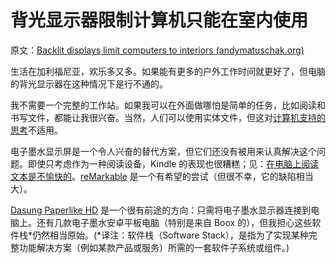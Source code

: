 # 背光显示器限制计算机只能在室内使用

原文：[Backlit displays limit computers to interiors (andymatuschak.org)](https://notes.andymatuschak.org/z7b7UyNrbU2chF5wehyKRvh3ABrFeHXiD5d4t)

生活在加利福尼亚，欢乐多又多。如果能有更多的户外工作时间就更好了，但电脑的背光显示器在这种情况下是行不通的。

我不需要一个完整的工作站。如果我可以在外面做哪怕是简单的任务，比如阅读和书写文件，都能让我很兴奋。当然，人们可以使用实体文件，但这对[计算机支持的思考](https://notes.andymatuschak.org/z26R7quP3Mz4UCg7EFacraYkfQqNhuEnms3Yy)不适用。

电子墨水显示屏是一个令人兴奋的替代方案，但它们还没有被用来认真解决这个问题。即使只考虑作为一种阅读设备，Kindle 的表现也很糟糕；见：[在电脑上阅读文本是不愉快的](https://notes.andymatuschak.org/z7yjjydTNu3bujTeFc7Hey1iFbz513SnN6oss)。[reMarkable](https://notes.andymatuschak.org/zvWMA33xBXRJwWSh9W2roUQtiLMJTH7qCCd7) 是一个有希望的尝试（但很不幸，它的缺陷相当大）。

[Dasung Paperlike HD](https://notes.andymatuschak.org/zBK88epnZCqekQ3SA1AbW3GGsuX3zps1m4J) 是一个很有前途的方向：只需将电子墨水显示器连接到电脑上。还有几款电子墨水安卓平板电脑（特别是来自 Boox 的），但我担心这些软件栈\*仍然相当原始。(\*译注：软件栈（Software Stack），是指为了实现某种完整功能解决方案（例如某款产品或服务）所需的一套软件子系统或组件。)